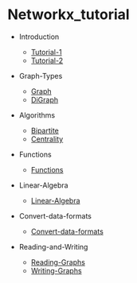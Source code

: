# Networkx_tutorial

- Introduction 
  - [Tutorial-1](https://github.com/ceo21ckim/NetworkX-tutorial/blob/main/1.Introduction/Tutorial-1.ipynb)
  - [Tutorial-2](https://github.com/ceo21ckim/NetworkX-tutorial/blob/main/1.Introduction/Tutorial-2.ipynb)

- Graph-Types
  - [Graph](https://github.com/ceo21ckim/NetworkX-tutorial/blob/main/2.Graph-Types/Graph.ipynb)
  - [DiGraph](https://github.com/ceo21ckim/NetworkX-tutorial/blob/main/2.Graph-Types/DiGraph.ipynb)

- Algorithms
  - [Bipartite](https://github.com/ceo21ckim/NetworkX-tutorial/blob/main/3.Algorithms/Bipartite.ipynb)
  - [Centrality](https://github.com/ceo21ckim/NetworkX-tutorial/blob/main/3.Algorithms/Centrality.ipynb)
  
- Functions
  - [Functions](https://github.com/ceo21ckim/NetworkX-tutorial/tree/main/4.Functions/Functions.ipynb)
  
- Linear-Algebra
  - [Linear-Algebra](https://github.com/ceo21ckim/NetworkX-tutorial/blob/main/5.Linear-Algebra/Linear-Algebra.ipynb)
  
- Convert-data-formats
  - [Convert-data-formats](https://github.com/ceo21ckim/NetworkX-tutorial/tree/main/6.Converting-data-formats)
  
- Reading-and-Writing
  - [Reading-Graphs](https://github.com/ceo21ckim/NetworkX-tutorial/blob/main/7.Reading-and-Writing/Reading-Graph.ipynb)
  - [Writing-Graphs](https://github.com/ceo21ckim/NetworkX-tutorial/blob/main/7.Reading-and-Writing/Writing-Graph.ipynb)
